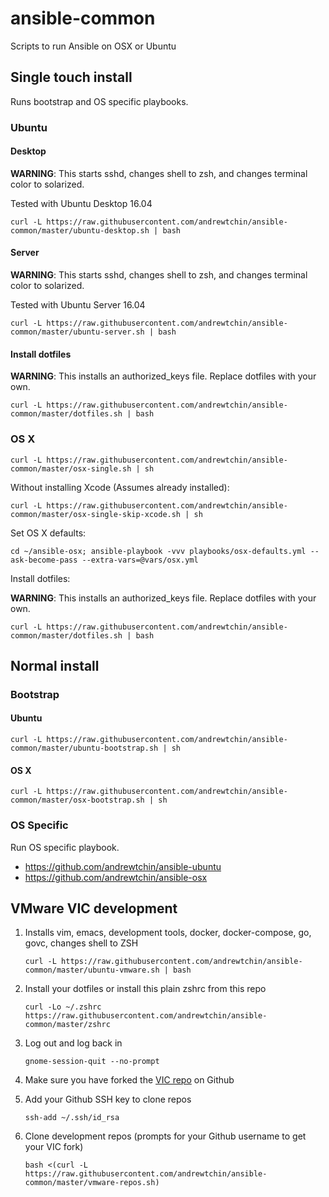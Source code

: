# ansible-common

Scripts to run Ansible on OSX or Ubuntu


## Single touch install

Runs bootstrap and OS specific playbooks.


### Ubuntu

#### Desktop

**WARNING**: This starts sshd, changes shell to zsh, and changes terminal color to solarized.

Tested with Ubuntu Desktop 16.04

```
curl -L https://raw.githubusercontent.com/andrewtchin/ansible-common/master/ubuntu-desktop.sh | bash
```

#### Server

**WARNING**: This starts sshd, changes shell to zsh, and changes terminal color to solarized.

Tested with Ubuntu Server 16.04

```
curl -L https://raw.githubusercontent.com/andrewtchin/ansible-common/master/ubuntu-server.sh | bash
```

#### Install dotfiles

**WARNING**: This installs an authorized_keys file. Replace dotfiles with your own.
```
curl -L https://raw.githubusercontent.com/andrewtchin/ansible-common/master/dotfiles.sh | bash
```


### OS X

```
curl -L https://raw.githubusercontent.com/andrewtchin/ansible-common/master/osx-single.sh | sh
```

Without installing Xcode (Assumes already installed):
```
curl -L https://raw.githubusercontent.com/andrewtchin/ansible-common/master/osx-single-skip-xcode.sh | sh
```

Set OS X defaults:
```
cd ~/ansible-osx; ansible-playbook -vvv playbooks/osx-defaults.yml --ask-become-pass --extra-vars=@vars/osx.yml
```
Install dotfiles:

**WARNING**: This installs an authorized_keys file. Replace dotfiles with your own.
```
curl -L https://raw.githubusercontent.com/andrewtchin/ansible-common/master/dotfiles.sh | bash
```


## Normal install

### Bootstrap

#### Ubuntu

```
curl -L https://raw.githubusercontent.com/andrewtchin/ansible-common/master/ubuntu-bootstrap.sh | sh
```

#### OS X

```
curl -L https://raw.githubusercontent.com/andrewtchin/ansible-common/master/osx-bootstrap.sh | sh
```

### OS Specific

Run OS specific playbook.
* https://github.com/andrewtchin/ansible-ubuntu
* https://github.com/andrewtchin/ansible-osx



## VMware VIC development

1. Installs vim, emacs, development tools, docker, docker-compose, go, govc, changes shell to ZSH

   ```shell
   curl -L https://raw.githubusercontent.com/andrewtchin/ansible-common/master/ubuntu-vmware.sh | bash
   ```

2. Install your dotfiles or install this plain zshrc from this repo

   ```shell
   curl -Lo ~/.zshrc https://raw.githubusercontent.com/andrewtchin/ansible-common/master/zshrc
   ```

3. Log out and log back in

   ```shell
   gnome-session-quit --no-prompt
   ```

4. Make sure you have forked the [VIC repo](https://github.com/vmware/vic) on Github

5. Add your Github SSH key to clone repos

   ```shell
   ssh-add ~/.ssh/id_rsa
   ```

5. Clone development repos (prompts for your Github username to get your VIC fork)

   ```shell
   bash <(curl -L https://raw.githubusercontent.com/andrewtchin/ansible-common/master/vmware-repos.sh)
   ```
